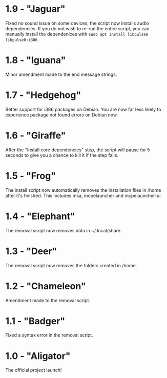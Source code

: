 # 1.9 - "Jaguar"
Fixed no sound issue on some devices; the script now installs audio dependencies. If you do not wish to re-run the entire script, you can manually install the dependenices with `sudo apt install libpulse0 libpulse0:i386`.
# 1.8 - "Iguana"
Minor amendment made to the end message strings.
# 1.7 - "Hedgehog"
Better support for i386 packages on Debian. You are now far less likely to experience package not found errors on Debian now.
# 1.6 - "Giraffe"
After the "Install core dependencies" step, the script will pause for 5 seconds to give you a chance to kill it if the step fails.
# 1.5 - "Frog"
The install script now automatically removes the installation files in /home after it's finished. This includes msa, mcpelauncher and mcpelauncher-ui.
# 1.4 - "Elephant"
The removal script now removes data in ~/.local/share.
# 1.3 - "Deer"
The removal script now removes the folders created in /home.
# 1.2 - "Chameleon"
Amendment made to the removal script.
# 1.1 - "Badger"
Fixed a syntax error in the removal script.
# 1.0 - "Aligator"
The official project launch!
